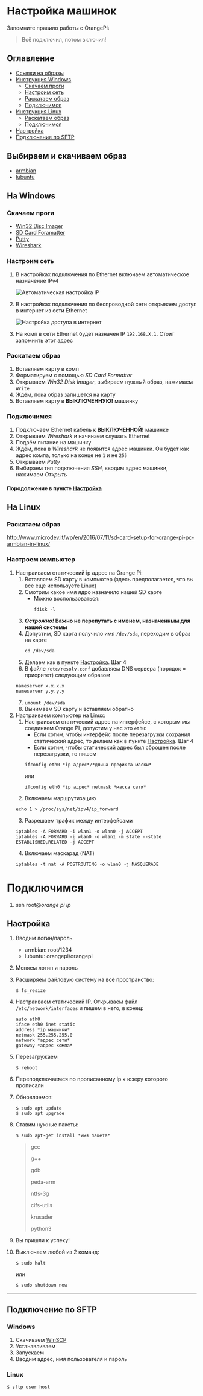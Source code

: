 # Настройка машинок

Запомните правило работы с OrangePI:
>Всё подключил, потом включил!


## Оглавление
- [Ссылки на образы](#Выбираем-и-скачиваем-образ)
- [Инструкция Windows](#На-Windows)
	- [Скачаем проги](#Скачаем-проги)
	- [Настроим сеть](#Настроим-сеть)
	- [Раскатаем образ](#Раскатаем-образ)
	- [Подключимся](#Подключимся)
- [Инструкция Linux](#На-Linux)
	- [Раскатаем образ](#Раскатаем-образ-1)
	- [Подключимся](#Подключимся-1)
- [Настройка](#Настройка)
- [Подключение по SFTP](#Подключение-по-SFTP)

## Выбираем и скачиваем образ
- [armbian](https://www.armbian.com/orange-pi-zero/)
- [lubuntu](http://www.orangepi.org/downloadresources/orangepizero/2017-05-11/orangepizero_7f7ec2c4c22d7bd4d0d5fab.html)

## На Windows

### Скачаем проги

- [Win32 Disc Imager](https://sourceforge.net/projects/win32diskimager/)
- [SD Card Foramatter](https://www.sdcard.org/downloads/formatter/)
- [Putty](https://www.chiark.greenend.org.uk/~sgtatham/putty/latest.html)
- [Wireshark](https://www.wireshark.org/download.html)

### Настроим сеть

1. В настройках подключения по Ethernet включаем автоматическое назначение IPv4

	![Автоматическая настройка IP](./images/IP_автоматически.png)

2. В настройках подключения по беспроводной сети открываем доступ в интернет из сети Ethernet

	![Настройка доступа в интернет](./images/Доступ_в_интернет.png)

3. На комп в сети Ethernet будет назначен IP `192.168.X.1`. Стоит запомнить этот адрес

### Раскатаем образ

1. Вставляем карту в комп
2. Форматируем с помощью _SD Card Formatter_
3. Открываем _Win32 Disk Imager_, выбираем нужный образ, нажимаем `Write`
4. Ждём, пока образ запишется на карту
5. Вставляем карту в **ВЫКЛЮЧЕННУЮ!** машинку

### Подключимся

1. Подключаем Ethernet кабель к **ВЫКЛЮЧЕННОЙ!** машинке
2. Открываем _Wireshark_ и начинаем слушать Ethernet
3. Подаём питание на машинку
4. Ждём, пока в _Wireshark_ не появится адрес машинки. Он будет как адрес компа, только на конце не `1` и не `255`
5. Открываем _Putty_
6. Выбираем тип подключения *SSH*, вводим адрес машинки, нажимаем *Открыть*

#### Породолжение в пункте [Настройка](#Настройка)

## На Linux


### Раскатаем образ

<http://www.microdev.it/wp/en/2016/07/11/sd-card-setup-for-orange-pi-pc-armbian-in-linux/>

### Настроем компьютер

1. Настраиваем статический ip адрес на Orange Pi:
	1. Вставляем SD карту в компьютер (здесь предполагается, что вы все еще используете Linux)
	2. Смотрим какое имя ядро назначило нашей SD карте
		- Можно воспользоваться:
			```
			fdisk -l
			```
	3.  __*Острожно!* Важно не перепутать с именем, назначенным для нашей системы__
	4. Допустим, SD карта получило имя `/dev/sda`, переходим в образ на карте
		```
		cd /dev/sda
		```
	5. Делаем как в пункте [Настройка](#Настройки). Шаг 4
	6. В файле `/etc/resolv.conf` добавляем DNS сервера (порядок = приоритет) следующим образом
	```
	nameserver x.x.x.x
	nameserver y.y.y.y
	```
	7. `umount /dev/sda`
	8. Вынимаем SD карту и вставляем обратно
2. Настраиваем компьютер на Linux:
	1. Настраиваем статический адрес на интерфейсе, с которым мы соединяем Orange PI, допустим у нас это `eth0`:
		- Если хотим, чтобы интерфейс после перезагрузки сохранил статический адрес, то делаем как в пункте [Настройка](#Настройки). Шаг 4
		- Если хотим, чтобы статический адрес был сброшен после перезагрузки, то пишем
		```
		ifconfig eth0 *ip адрес*/*длина префикса маски*
		```
		или
		```
		ifconfig eth0 *ip адрес* netmask *маска сети*
		```
	2. Включаем маршрутизацию
	```
	echo 1 > /proc/sys/net/ipv4/ip_forward
	```
	3. Разрешаем трафик между интерфейсами
	```
	iptables -A FORWARD -i wlan1 -o wlan0 -j ACCEPT
    iptables -A FORWARD -i wlan0 -o wlan1 -m state --state ESTABLISHED,RELATED -j ACCEPT
	```
	4. Включаем маскарад (NAT)
	```
	iptables -t nat -A POSTROUTING -o wlan0 -j MASQUERADE
	```

# Подключимся
1. ssh root@*orange pi ip*

## Настройка

1. Вводим логин/пароль
	- armbian: root/1234
	- lubuntu: orangepi/orangepi
2. Меняем логин и пароль
3. Расширяем файловую систему на всё пространство:

	```
	$ fs_resize
	```

4. Настраиваем статический IP. Открываем файл `/etc/network/interfaces` и пишем в него, в конец:

	```
	auto eth0
	iface eth0 inet static
	address *ip машинки*
	netmask 255.255.255.0
	network *адрес сети*
	gateway *адрес компа*
	```

5. Перезагружаем

	```
	$ reboot
	```

6. Переподключаемся по прописанному ip к юзеру которого прописали
7. Обновляемся:

	```
	$ sudo apt update
	$ sudo apt upgrade
	```

8. Ставим нужные пакеты:

	```
	$ sudo apt-get install *имя пакета*
	```

	>gcc
	>
	>g++
	>
	>gdb
	>
	>peda-arm
	>
	>ntfs-3g
	>
	>cifs-utils
	>
	>krusader
	>
	>python3

9. Вы пришли к успеху!
10. Выключаем любой из 2 команд:
	```
	$ sudo halt
	```
	или
	```
	$ sudo shutdown now
	```


___

## Подключение по SFTP

### Windows

1. Скачиваем [WinSCP](https://winscp.net/eng/download.php)
2. Устанавливаем
3. Запускаем
4. Вводим адрес, имя пользователя и пароль

### Linux

```
$ sftp user host
```
